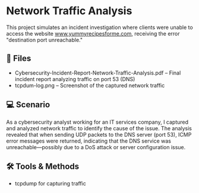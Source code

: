 # Network Traffic Analysis

This project simulates an incident investigation where clients were unable to access the website www.yummyrecipesforme.com, receiving the error "destination port unreachable."

## 📄 Files
- Cybersecurity-Incident-Report-Network-Traffic-Analysis.pdf – Final incident report analyzing traffic on port 53 (DNS)
- tcpdum-log.png – Screenshot of the captured network traffic

## 💻 Scenario
As a cybersecurity analyst working for an IT services company, I captured and analyzed network traffic to identify the cause of the issue. The analysis revealed that when sending UDP packets to the DNS server (port 53), ICMP error messages were returned, indicating that the DNS service was unreachable—possibly due to a DoS attack or server configuration issue.

## 🛠️ Tools & Methods
- tcpdump for capturing traffic
